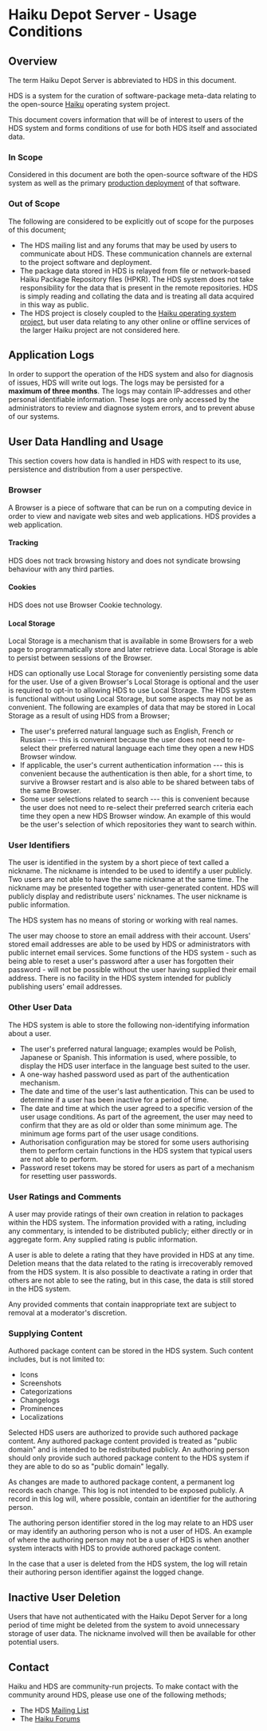 # Haiku Depot Server - Usage Conditions

## Overview

The term Haiku Depot Server is abbreviated to HDS in this document.

HDS is a system for the curation of software-package meta-data relating to the open-source [Haiku](https://www.haiku-os.org) operating system project.

This document covers information that will be of interest to users of the HDS system and forms conditions of use for both HDS itself and associated data.

### In Scope

Considered in this document are both the open-source software of the HDS system as well as the primary [production deployment](https://depot.haiku-os.org) of that software.

### Out of Scope

The following are considered to be explicitly out of scope for the purposes of this document;

* The HDS mailing list and any forums that may be used by users to communicate about HDS.  These communication channels are external to the project software and deployment.
* The package data stored in HDS is relayed from file or network-based Haiku Package Repository files (HPKR).  The HDS system does not take responsibility for the data that is present in the remote repositories.  HDS is simply reading and collating the data and is treating all data acquired in this way as public.
* The HDS project is closely coupled to the [Haiku operating system project](https://www.haiku-os.org), but user data relating to any other online or offline services of the larger Haiku project are not considered here.

## Application Logs

In order to support the operation of the HDS system and also for
diagnosis of issues, HDS will write out logs.  The logs may be
persisted for a **maximum of three months**.  The logs may contain
IP-addresses and other personal identifiable information. These logs
are only accessed by the administrators to review and diagnose system
errors, and to prevent abuse of our systems.

## User Data Handling and Usage

This section covers how data is handled in HDS with respect to its use, persistence and distribution from a user perspective.

### Browser

A Browser is a piece of software that can be run on a computing device in order to view and navigate web sites and web applications.  HDS provides a web application.

#### Tracking

HDS does not track browsing history and does not syndicate browsing behaviour with any third parties.

#### Cookies

HDS does not use Browser Cookie technology.

#### Local Storage

Local Storage is a mechanism that is available in some Browsers for a web page to programmatically store and later retrieve data.  Local Storage is able to persist between sessions of the Browser.

HDS can optionally use Local Storage for conveniently persisting some data for the user.  Use of a given Browser's Local Storage is optional and the user is required to opt-in to allowing HDS to use Local Storage.  The HDS system is functional without using Local Storage, but some aspects may not be as convenient.  The following are examples of data that may be stored in Local Storage as a result of using HDS from a Browser;

* The user's preferred natural language such as English, French or Russian --- this is convenient because the user does not need to re-select their preferred natural language each time they open a new HDS Browser window.
* If applicable, the user's current authentication information --- this is convenient because the authentication is then able, for a short time, to survive a Browser restart and is also able to be shared between tabs of the same Browser.
* Some user selections related to search --- this is convenient because the user does not need to re-select their preferred search criteria each time they open a new HDS Browser window.  An example of this would be the user's selection of which repositories they want to search within.

### User Identifiers

The user is identified in the system by a short piece of text called a nickname.  The nickname is intended to be used to identify a user publicly.  Two users are not able to have the same nickname at the same time.  The nickname may be presented together with user-generated content.  HDS will publicly display and redistribute users' nicknames.  The user nickname is public information.

The HDS system has no means of storing or working with real names.

The user may choose to store an email address with their account.  Users' stored email addresses are able to be used by HDS or administrators with public internet email services.  Some functions of the HDS system - such as being able to reset a user's password after a user has forgotten their password - will not be possible without the user having supplied their email address.  There is no facility in the HDS system intended for publicly publishing users' email addresses.

### Other User Data

The HDS system is able to store the following non-identifying information about a user.

* The user's preferred natural language; examples would be Polish, Japanese or Spanish.  This information is used, where possible, to display the HDS user interface in the language best suited to the user.
* A one-way hashed password used as part of the authentication mechanism.
* The date and time of the user's last authentication.  This can be used to determine if a user has been inactive for a period of time.
* The date and time at which the user agreed to a specific version of the user usage conditions.  As part of the agreement, the user may need to confirm that they are as old or older than some minimum age.  The minimum age forms part of the user usage conditions.
* Authorisation configuration may be stored for some users authorising them to perform certain functions in the HDS system that typical users are not able to perform.
* Password reset tokens may be stored for users as part of a mechanism for resetting user passwords.

### User Ratings and Comments

A user may provide ratings of their own creation in relation to packages within the HDS system.  The information provided with a rating, including any commentary, is intended to be distributed publicly; either directly or in aggregate form.  Any supplied rating is public information.

A user is able to delete a rating that they have provided in HDS at any time.  Deletion means that the data related to the rating is irrecoverably removed from the HDS system.  It is also possible to deactivate a rating in order that others are not able to see the rating, but in this case, the data is still stored in the HDS system.

Any provided comments that contain inappropriate text are subject to removal at a moderator's discretion.

### Supplying Content

Authored package content can be stored in the HDS system. Such content includes, but is not limited to:

* Icons
* Screenshots
* Categorizations
* Changelogs
* Prominences
* Localizations

Selected HDS users are authorized to provide such authored package content. Any authored package content provided is treated as "public domain" and is intended to be redistributed publicly. An authoring person should only provide such authored package content to the HDS system if they are able to do so as "public domain" legally.

As changes are made to authored package content, a permanent log records each change. This log is not intended to be exposed publicly. A record in this log will, where possible, contain an identifier for the authoring person.

The authoring person identifier stored in the log may relate to an HDS user or may identify an authoring person who is not a user of HDS. An example of where the authoring person may not be a user of HDS is when another system interacts with HDS to provide authored package content.

In the case that a user is deleted from the HDS system, the log will retain their authoring person identifier against the logged change.

## Inactive User Deletion

Users that have not authenticated with the Haiku Depot Server for a long period of time might be deleted from the system to avoid unnecessary storage of user data.  The nickname involved will then be available for other potential users.

## Contact

Haiku and HDS are community-run projects.  To make contact with the community around HDS, please use one of the following methods;

* The HDS [Mailing List](https://www.freelists.org/list/haiku-depot-web)
* The [Haiku Forums](https://discuss.haiku-os.org/)
